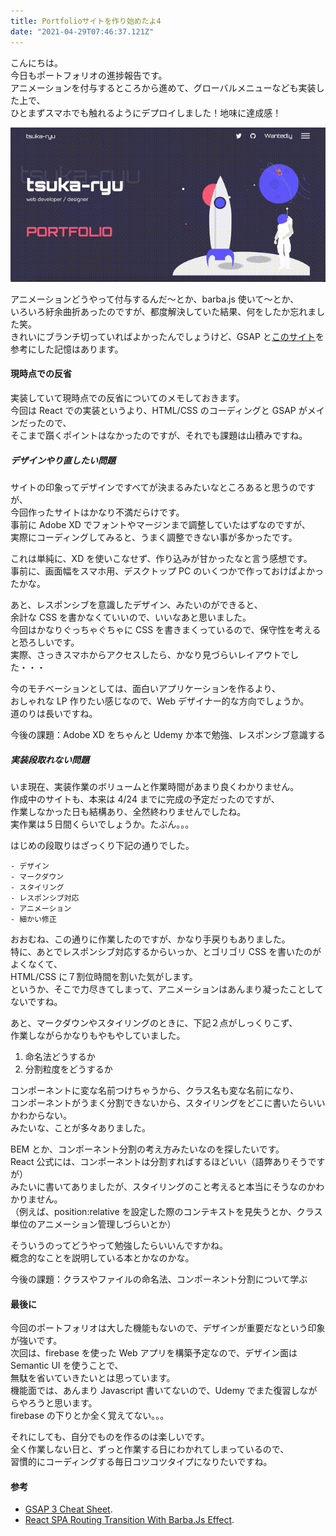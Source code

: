 ```yaml
---
title: Portfolioサイトを作り始めたよ4
date: "2021-04-29T07:46:37.121Z"
---
```


こんにちは。  
今日もポートフォリオの進捗報告です。  
アニメーションを付与するところから進めて、グローバルメニューなども実装した上で、  
ひとまずスマホでも触れるようにデプロイしました！地味に達成感！

![output](./output.gif)

アニメーションどうやって付与するんだ〜とか、barba.js 使いて〜とか、  
いろいろ紆余曲折あったのですが、都度解決していた結果、何をしたか忘れました笑。  
きれいにブランチ切っていればよかったんでしょうけど、GSAP と[このサイト](https://medium.com/swlh/react-spa-routing-transition-with-barba-js-effect-aee77da832f4)を参考にした記憶はあります。

#### 現時点での反省

実装していて現時点での反省についてのメモしておきます。  
今回は React での実装というより、HTML/CSS のコーディングと GSAP がメインだったので、  
そこまで躓くポイントはなかったのですが、それでも課題は山積みですね。

##### デザインやり直したい問題

サイトの印象ってデザインですべてが決まるみたいなところあると思うのですが、  
今回作ったサイトはかなり不満だらけです。  
事前に Adobe XD でフォントやマージンまで調整していたはずなのですが、  
実際にコーディングしてみると、うまく調整できない事が多かったです。

これは単純に、XD を使いこなせず、作り込みが甘かったなと言う感想です。  
事前に、画面幅をスマホ用、デスクトップ PC のいくつかで作っておけばよかったかな。

あと、レスポンシブを意識したデザイン、みたいのができると、  
余計な CSS を書かなくていいので、いいなあと思いました。  
今回はかなりぐっちゃぐちゃに CSS を書きまくっているので、保守性を考えると恐ろしいです。  
実際、さっきスマホからアクセスしたら、かなり見づらいレイアウトでした・・・

今のモチベーションとしては、面白いアプリケーションを作るより、  
おしゃれな LP 作りたい感じなので、Web デザイナー的な方向でしょうか。  
道のりは長いですね。

今後の課題：Adobe XD をちゃんと Udemy か本で勉強、レスポンシブ意識する

##### 実装段取れない問題

いま現在、実装作業のボリュームと作業時間があまり良くわかりません。  
作成中のサイトも、本来は 4/24 までに完成の予定だったのですが、  
作業しなかった日も結構あり、全然終わりませんでしたね。  
実作業は５日間くらいでしょうか。たぶん。。。

はじめの段取りはざっくり下記の通りでした。

```
- デザイン
- マークダウン
- スタイリング
- レスポンシブ対応
- アニメーション
- 細かい修正
```

おおむね、この通りに作業したのですが、かなり手戻りもありました。  
特に、あとでレスポンシブ対応するからいっか、とゴリゴリ CSS を書いたのがよくなくて、  
HTML/CSS に７割位時間を割いた気がします。  
というか、そこで力尽きてしまって、アニメーションはあんまり凝ったことしてないですね。

あと、マークダウンやスタイリングのときに、下記２点がしっくりこず、  
作業しながらかなりもやもやしていました。

1. 命名法どうするか
1. 分割粒度をどうするか

コンポーネントに変な名前つけちゃうから、クラス名も変な名前になり、  
コンポーネントがうまく分割できないから、スタイリングをどこに書いたらいいかわからない。  
みたいな、ことが多々ありました。

BEM とか、コンポーネント分割の考え方みたいなのを探したいです。  
React 公式には、コンポーネントは分割すればするほどいい（語弊ありそうですが）  
みたいに書いてありましたが、スタイリングのこと考えると本当にそうなのかわかりません。  
（例えば、position:relative を設定した際のコンテキストを見失うとか、クラス単位のアニメーション管理しづらいとか）

そういうのってどうやって勉強したらいいんですかね。  
概念的なことを説明している本とかなのかな。

今後の課題：クラスやファイルの命名法、コンポーネント分割について学ぶ

#### 最後に

今回のポートフォリオは大した機能もないので、デザインが重要だなという印象が強いです。  
次回は、firebase を使った Web アプリを構築予定なので、デザイン面は Semantic UI を使うことで、  
無駄を省いていきたいとは思っています。  
機能面では、あんまり Javascript 書いてないので、Udemy でまた復習しながらやろうと思います。  
firebase の下りとか全く覚えてない。。。

それにしても、自分でものを作るのは楽しいです。  
全く作業しない日と、ずっと作業する日にわかれてしまっているので、  
習慣的にコーディングする毎日コツコツタイプになりたいですね。

#### 参考

- [GSAP 3 Cheat Sheet](https://greensock.com/cheatsheet/).
- [React SPA Routing Transition With Barba.Js Effect](https://medium.com/swlh/react-spa-routing-transition-with-barba-js-effect-aee77da832f4).
